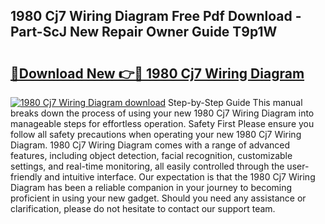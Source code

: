 ## 1980 Cj7 Wiring Diagram Free Pdf Download - Part-ScJ New Repair Owner Guide T9p1W

# <h2><a href="http://dfr5hg1.blite.top/?on=1980+Cj7+Wiring+Diagram">🔗Download New 👉🔴 1980 Cj7 Wiring Diagram</a></h2>

[![1980 Cj7 Wiring Diagram download](https://i.imgur.com/lujVjoI.png)](http://dfr5hg1.blite.top/?on=1980+Cj7+Wiring+Diagram)
Step-by-Step Guide This manual breaks down the process of using your new 1980 Cj7 Wiring Diagram into manageable steps for effortless operation. Safety First Please ensure you follow all safety precautions when operating your new 1980 Cj7 Wiring Diagram. 1980 Cj7 Wiring Diagram comes with a range of advanced features, including object detection, facial recognition, customizable settings, and real-time monitoring, all easily controlled through the user-friendly and intuitive interface. Our expectation is that the 1980 Cj7 Wiring Diagram has been a reliable companion in your journey to becoming proficient in using your new gadget. Should you need any assistance or clarification, please do not hesitate to contact our support team.
